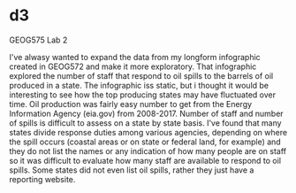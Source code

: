 # d3
GEOG575 Lab 2

I've alwasy wanted to expand the data from my longform infographic created in GEOG572 and make it more exploratory.  That infographic explored the number of staff that respond to oil spills to the barrels of oil produced in a state.  The infographic iss static, but i thought it would be interesting to see how the top producing states may have fluctuated over time. Oil production was fairly easy number to get from the Energy Information Agency (eia.gov) from 2008-2017. Number of staff and number of spills is difficult to assess on a state by state basis.  I've found that many states divide response duties among various agencies, depending on where the spill occurs (coastal areas or on state or federal land, for example) and they do not list the names or any indication of how many people are on staff so it was difficult to evaluate how many staff are available to respond to oil spills.  Some states did not even list oil spills, rather they just have a reporting website. 
